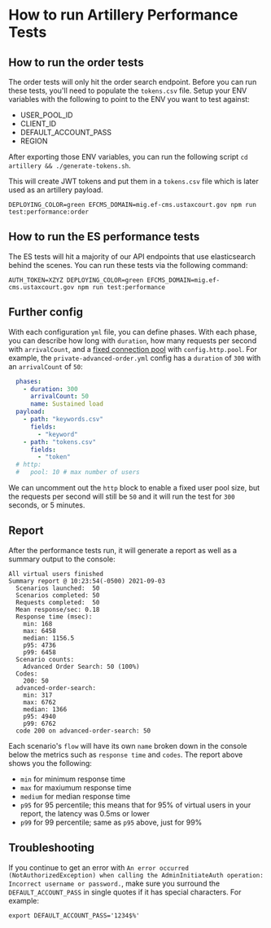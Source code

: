 # How to run Artillery Performance Tests

## How to run the order tests

The order tests will only hit the order search endpoint.  Before you can run these tests, you'll need to populate the 
`tokens.csv` file.  Setup your ENV variables with the following to point to the ENV you want to test against:

- USER_POOL_ID
- CLIENT_ID
- DEFAULT_ACCOUNT_PASS
- REGION

After exporting those ENV variables, you can run the following script `cd artillery && ./generate-tokens.sh`.

This will create JWT tokens and put them in a `tokens.csv` file which is later used as an artillery payload.

`DEPLOYING_COLOR=green EFCMS_DOMAIN=mig.ef-cms.ustaxcourt.gov npm run test:performance:order`

## How to run the ES performance tests

The ES tests will hit a majority of our API endpoints that use elasticsearch behind the scenes.  You can run these tests via the following command:

`AUTH_TOKEN=XZYZ DEPLOYING_COLOR=green EFCMS_DOMAIN=mig.ef-cms.ustaxcourt.gov npm run test:performance`

## Further config

With each configuration `yml` file, you can define phases. With each phase, you can describe how long with `duration`, how many requests per second with `arrivalCount`, and a [fixed connection pool](https://artillery.io/docs/guides/guides/http-reference.html#Fixed-connection-pool) with `config.http.pool`. For example, the `private-advanced-order.yml` config has a `duration` of `300` with an `arrivalCount` of `50`:

```yml
  phases:
    - duration: 300
      arrivalCount: 50
      name: Sustained load
  payload:
    - path: "keywords.csv"
      fields:
        - "keyword"
    - path: "tokens.csv"
      fields:
        - "token"
  # http:
  #   pool: 10 # max number of users
```

We can uncomment out the `http` block to enable a fixed user pool size, but the requests per second will still be `50` and it will run the test for `300` seconds, or 5 minutes.

## Report

After the performance tests run, it will generate a report as well as a summary output to the console:

```
All virtual users finished
Summary report @ 10:23:54(-0500) 2021-09-03
  Scenarios launched:  50
  Scenarios completed: 50
  Requests completed:  50
  Mean response/sec: 0.18
  Response time (msec):
    min: 168
    max: 6458
    median: 1156.5
    p95: 4736
    p99: 6458
  Scenario counts:
    Advanced Order Search: 50 (100%)
  Codes:
    200: 50
  advanced-order-search:
    min: 317
    max: 6762
    median: 1366
    p95: 4940
    p99: 6762
  code 200 on advanced-order-search: 50
```

Each scenario's `flow` will have its own `name` broken down in the console below the metrics such as `response time` and `codes`. The report above shows you the following:

- `min` for minimum response time
- `max` for maxiumum response time
- `medium` for median response time
- `p95` for 95 percentile; this means that for 95% of virtual users in your report, the latency was 0.5ms or lower
- `p99` for 99 percentile; same as `p95` above, just for 99%

## Troubleshooting

If you continue to get an error with `An error occurred (NotAuthorizedException) when calling the AdminInitiateAuth operation: Incorrect username or password.`, make sure you surround the `DEFAULT_ACCOUNT_PASS` in single quotes if it has special characters. For example:

`export DEFAULT_ACCOUNT_PASS='1234$%'`